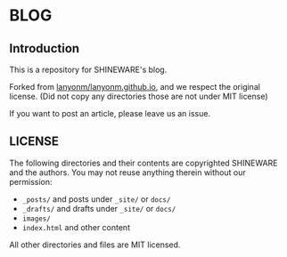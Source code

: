 # BLOG

## Introduction

This is a repository for SHINEWARE's blog.

Forked from [lanyonm/lanyonm.github.io](https://github.com/lanyonm/lanyonm.github.io), and we respect the original license.
(Did not copy any directories those are not under MIT license)

If you want to post an article, please leave us an issue.

## LICENSE

The following directories and their contents are copyrighted SHINEWARE and the authors. You may not reuse anything therein without our permission:

* `_posts/` and posts under `_site/` or `docs/`
* `_drafts/` and drafts under `_site/` or `docs/`
* `images/`
* `index.html` and other content

All other directories and files are MIT licensed.
